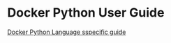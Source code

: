 # Docker Python User Guide

[Docker Python Language sspecific guide](https://docs.docker.com/language/python/)
